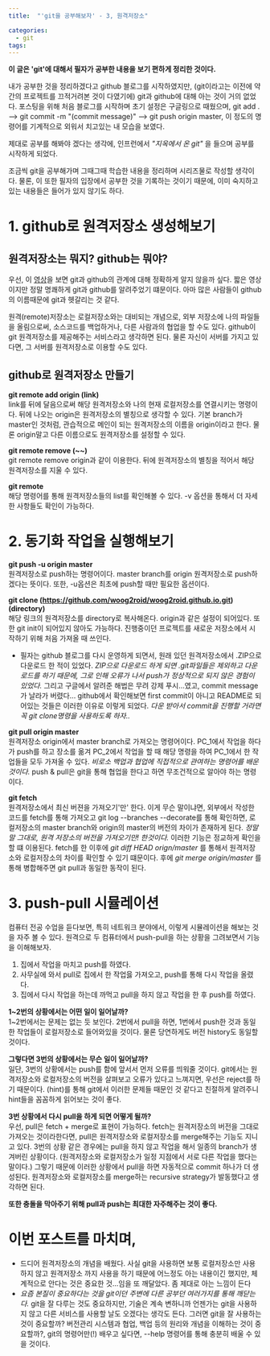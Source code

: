 ```yaml
---
title:  "'git을 공부해보자' - 3, 원격저장소"

categories:
  - git
tags:
---
```


__이 글은 'git'에 대해서 필자가 공부한 내용을 보기 편하게 정리한 것이다.__

내가 공부한 것을 정리하겠다고 github 블로그를 시작하였지만, (git이라고는 이전에 약간의 프로젝트를 끄적거려본 것이 다였기에) git과 github에 대해 아는 것이 거의 없었다. 포스팅을 위해 처음 블로그를 시작하며 초기 설정은 구글링으로 때웠으며, git add . --> git commit -m "(commit message)" --> git push origin master, 이 정도의 명령어를 기계적으로 외워서 치고있는 내 모습을 보였다.  
 
 제대로 공부를 해봐야 겠다는 생각에, 인프런에서 _"지옥에서 온 git"_ 을 들으며 공부를 시작하게 되었다.  

조금씩 git을 공부해가며 그때그때 학습한 내용을 정리하며 시리즈물로 작성할 생각이다. 물론, 이 또한 필자의 입장에서 공부한 것을 기록하는 것이기 때문에, 이미 숙지하고 있는 내용들은 들어가 있지 않기도 하다.

# 1. github로 원격저장소 생성해보기

## 원격저장소는 뭐지? github는 뭐야?
우선, 이 [영상](https://www.youtube.com/watch?v=YFNQwo7iTNc)을 보면 git과 github의 관계에 대해 정확하게 알지 않을까 싶다. 짧은 영상이지만 정말 명쾌하게 git과 github를 알려주었기 떄문이다. 아마 많은 사람들이 github의 이름때문에 git과 헷갈리는 것 같다.  

원격(remote)저장소는 로컬저장소와는 대비되는 개념으로, 외부 저장소에 나의 파일들을 올림으로써, 소스코드를 백업하거나, 다른 사람과의 협업을 할 수도 있다. github이 git 원격저장소를 제공해주는 서비스라고 생각하면 된다. 물론 자신이 서버를 가지고 있다면, 그 서버를 원격저장소로 이용할 수도 있다.

## github로 원격저장소 만들기
__git remote add origin (link)__  
link를 뒤에 달음으로써 해당 원격저장소와 나의 현재 로컬저장소를 연결시키는 명령이다. 뒤에 나오는 origin은 원격저장소의 별칭으로 생각할 수 있다. 기본 branch가 master인 것처럼, 관습적으로 메인이 되는 원격저장소의 이름을 origin이라고 한다. 물론 origin말고 다른 이름으로도 원격저장소를 설정할 수 있다. 

__git remote remove (~~)__  
git remote remove origin과 같이 이용한다. 뒤에 원격저장소의 별칭을 적어서 해당 원격저장소를 지울 수 있다.

__git remote__  
해당 명령어를 통해 원격저장소들의 list를 확인해볼 수 있다. -v 옵션을 통해서 더 자세한 사항들도 확인이 가능하다. 

# 2. 동기화 작업을 실행해보기
__git push -u origin master__  
원격저장소로 push하는 명령어이다. master branch를 origin 원격저장소로 push하겠다는 뜻이다. 또한, -u옵션은 최초에 push할 때만 필요한 옵션이다.

__git clone (https://github.com/woog2roid/woog2roid.github.io.git) (directory)__  
해당 링크의 원격저장소를 directory로 복사해온다. origin과 같은 설정이 되어있다. 또한 git init이 되어있지 않아도 가능하다. 진행중이던 프로젝트를 새로운 저장소에서 시작하기 위해 처음 가져올 때 쓰인다.

- 필자는 github 블로그를 다시 운영하게 되면서, 원래 있던 원격저장소에서 .ZIP으로 다운로드 한 적이 있었다. _ZIP으로 다운로드 하게 되면 .git파일들은 제외하고 다운로드를 하기 때문에, 그로 인해 오류가 나서 push가 정상적으로 되지 않은 경험이 있었다._ 그리고 구글에서 알려준 해법은 무려 강제 푸시...였고, commit message가 날라가 버렸다... github에서 확인해보면 first commit이 아니고 README로 되어있는 것들은 이러한 이유로 이렇게 되었다. _다운 받아서 commit을 진행할 거라면 꼭 git clone명령을 사용하도록 하자.._

__git pull origin master__  
원격저장소 origin에서 master branch로 가져오는 명령어이다. PC_1에서 작업을 하다가 push를 하고 장소를 옮겨 PC_2에서 작업을 할 때 해당 명령을 하여 PC_1에서 한 작업들을 모두 가져올 수 있다. _비로소 백업과 협업에 직접적으로 관여하는 명령어를 배운 것이다._ push & pull은 git을 통해 협업을 한다고 하면 무조건적으로 알아야 하는 명령이다.

__git fetch__  
원격저장소에서 최신 버젼을 가져오기'만' 한다. 이게 무슨 말이냐면, 외부에서 작성한 코드를 fetch를 통해 가져오고 git log --branches --decorate를 통해 확인하면, 로컬저장소의 master branch와 origin의 master의 버전의 차이가 존재하게 된다. _정말 말 그대로, 원격 저장소의 버전을 가져오기만! 한것이다._ 이러한 기능은 정교하게 확인을 할 떄 이용된다. fetch를 한 이후에 _git diff HEAD orign/master_ 를 통해서 원격저장소와 로컬저장소의 차이를 확인할 수 있기 떄문이다. 후에 _git merge origin/master_ 를 통해 병합해주면 git pull과 동일한 동작이 된다. 

# 3. push-pull 시뮬레이션
컴퓨터 전공 수업을 듣다보면, 특히 네트워크 분야에서, 이렇게 시뮬레이션을 해보는 것을 자주 볼 수 있다. 원격으로 두 컴퓨터에서 push-pull을 하는 상황을 그려보면서 기능을 이해해보자.

1. 집에서 작업을 마치고 push를 하였다. 
2. 사무실에 와서 pull로 집에서 한 작업읋 가져오고, push를 통해 다시 작업을 올렸다.
3. 집에서 다시 작업을 하는데 까먹고 pull을 하지 않고 작업을 한 후 push를 하였다.  

__1~2번의 상황에서는 어떤 일이 일어날까?__    
1~2번에서는 문제는 없는 듯 보인다. 2번에서 pull을 하면, 1번에서 push한 것과 동일한 작업들이 로컬저장소로 들어와있을 것이다. 물론 당연하게도 버전 history도 동일할 것이다.

__그렇다면 3번의 상황에서는 무슨 일이 일어날까?__  
일단, 3번의 상황에서는 push를 함에 앞서서 먼저 오류를 띄워줄 것이다. git에서는 원격저장소와 로컬저장소의 버전을 살펴보고 오류가 있다고 느껴지면, 우선은 reject를 하기 때문이다. (hint)를 통해 git에서 이러한 문제들 때문인 것 같다고 친절하게 알려주니 hint들을 꼼꼼하게 읽어보는 것이 좋다.

__3번 상황에서 다시 pull을 하게 되면 어떻게 될까?__  
우선, pull은 fetch + merge로 표현이 가능하다. fetch는 원격저장소의 버전을 그대로 가져오는 것이라한다면, pull은 원격저장소와 로컬저장소를 merge해주는 기능도 지니고 있다. 3번의 상황 같은 경우에는 pull을 하지 않고 작업을 해서 일종의 branch가 생겨버린 상황이다. (원격저장소와 로컬저장소가 일정 지점에서 서로 다른 작업을 했다는 말이다.) 그렇기 때문에 이러한 상황에서 pull을 하면 자동적으로 commit 하나가 더 생성된다. 원격저장소와 로컬저장소를 merge하는 recursive strategy가 발동했다고 생각하면 된다.

__또한 충돌을 막아주기 위해 pull과 push는 최대한 자주해주는 것이 좋다.__ 

# 이번 포스트를 마치며,
- 드디어 원격저장소의 개념을 배웠다. 사실 git을 사용하면 보통 로컬저장소만 사용하지 않고 원격저장소 까지 사용을 하기 때문에 어느정도 아는 내용이긴 했지만, 체계적으로 안다는 것은 중요한 것...임을 또 깨달았다. 좀 제대로 아는 느낌이 든다
- _요즘 본질이 중요하다는 것을 git이던 주변에 다른 공부던 여러가지를 통해 깨닫는다._ git을 잘 다루는 것도 중요하지만, 기술은 계속 변하니까 언젠가는 git을 사용하지 않고 다른 서비스를 사용할 날도 오겠다는 생각도 든다. 그러면 git을 잘 사용하는 것이 중요할까? 버전관리 시스템과 협업, 백업 등의 원리와 개념을 이해하는 것이 중요할까?, git의 명령어만(!) 배우고 싶다면, --help 명령어를 통해 충분히 배울 수 있을 것이다.